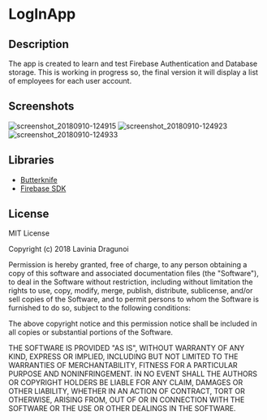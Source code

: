 # LogInApp

## Description
The app is created to learn and test Firebase Authentication and Database storage.
This is working in progress so, the final version it will display a list of employees for each user account.

## Screenshots
![screenshot_20180910-124915](https://user-images.githubusercontent.com/36914492/45292603-5e349f80-b4fe-11e8-95de-45a7dec42213.jpg)
![screenshot_20180910-124923](https://user-images.githubusercontent.com/36914492/45292604-5e349f80-b4fe-11e8-872a-b77653559c70.jpg)
![screenshot_20180910-124933](https://user-images.githubusercontent.com/36914492/45292605-5e349f80-b4fe-11e8-88c7-84ba5cf3b9d8.jpg)
## Libraries
* [Butterknife](https://github.com/JakeWharton/butterknife)
* [Firebase SDK](https://firebase.google.com/docs/android/setup)
## License
MIT License

Copyright (c) 2018 Lavinia Dragunoi

Permission is hereby granted, free of charge, to any person obtaining a copy
of this software and associated documentation files (the "Software"), to deal
in the Software without restriction, including without limitation the rights
to use, copy, modify, merge, publish, distribute, sublicense, and/or sell
copies of the Software, and to permit persons to whom the Software is
furnished to do so, subject to the following conditions:

The above copyright notice and this permission notice shall be included in all
copies or substantial portions of the Software.

THE SOFTWARE IS PROVIDED "AS IS", WITHOUT WARRANTY OF ANY KIND, EXPRESS OR
IMPLIED, INCLUDING BUT NOT LIMITED TO THE WARRANTIES OF MERCHANTABILITY,
FITNESS FOR A PARTICULAR PURPOSE AND NONINFRINGEMENT. IN NO EVENT SHALL THE
AUTHORS OR COPYRIGHT HOLDERS BE LIABLE FOR ANY CLAIM, DAMAGES OR OTHER
LIABILITY, WHETHER IN AN ACTION OF CONTRACT, TORT OR OTHERWISE, ARISING FROM,
OUT OF OR IN CONNECTION WITH THE SOFTWARE OR THE USE OR OTHER DEALINGS IN THE
SOFTWARE.
